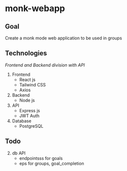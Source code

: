 # monk-webapp

## Goal

Create a monk mode web application to be used in groups

## Technologies

_Frontend and Backend division with API_

1. Frontend
   - React js
   - Tailwind CSS
   - Axios
2. Backend
   - Node js
3. API
   - Express js
   - JWT Auth
4. Database
   - PostgreSQL

## Todo

2. db API
   - endpointsss for goals
   - eps for groups, goal_completion
